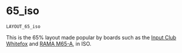 # 65_iso

    LAYOUT_65_iso

This is the 65% layout made popular by boards such as the [Input Club Whitefox](https://github.com/qmk/qmk_firmware/tree/master/keyboards/whitefox) and [RAMA M65-A](https://github.com/qmk/qmk_firmware/tree/master/keyboards/jc65), in ISO.
